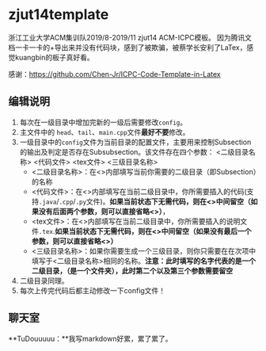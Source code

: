 # zjut14template
浙江工业大学ACM集训队2019/8-2019/11 zjut14 ACM-ICPC模板。
因为腾讯文档一卡一卡的+导出来并没有代码块，感到了被欺骗，被蔡学长安利了LaTex，感觉kuangbin的板子真好看。

感谢：https://github.com/Chen-Jr/ICPC-Code-Template-in-Latex

## 编辑说明

1. 每次在一级目录中增加完新的一级后需要修改`config`。
2. 主文件中的 `head`、`tail`、`main.cpp`文件**最好不要**修改。
3. 一级目录中的`config`文件为当前目录的配置文件，主要用来控制Subsection的输出及判定是否存在Subsubsection。该文件存在四个参数：
<二级目录名称> <代码文件> <tex文件> <三级目录名称>
   - <二级目录名称>：在<>内部填写当前你需要的二级目录（即Subsection）的名称
   - <代码文件>：在<>内部填写在当前二级目录中，你所需要插入的代码(支持`.java`/`.cpp`/`.py`文件)。**如果当前状态下无需代码，则在<>中间留空（如果没有后面两个参数，则可以直接省略<>）**，
   - <tex文件>：在<>内部填写在当前二级目录中，你所需要插入的说明文件`.tex`.**如果当前状态下无需代码，则在<>中间留空（如果没有最后一个参数，则可以直接省略<>）**
   - <三级目录名称>：如果你需要生成一个三级目录，则你只需要在在次项中填写于<二级目录名称>相同的名称。**注意：此时填写的名字代表的是一个二级目录，（是一个文件夹），此时第二个以及第三个参数需要留空**
4. 二级目录同理。
5. 每次上传完代码后都主动修改一下config文件！

## 聊天室

**TuDouuuuu：**我写markdown好累，累了累了。